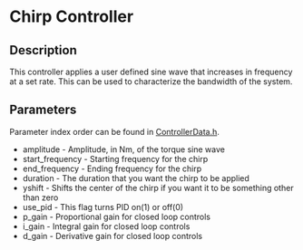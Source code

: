 # Chirp Controller

## Description
This controller applies a user defined sine wave that increases in frequency at a set rate. This can be used to characterize the bandwidth of the system. 

## Parameters
Parameter index order can be found in [ControllerData.h](/ExoCode/src/ControllerData.h).
- amplitude - Amplitude, in Nm, of the torque sine wave
- start_frequency - Starting frequency for the chirp
- end_frequency - Ending frequency for the chirp
- duration - The duration that you want the chirp to be applied
- yshift - Shifts the center of the chirp if you want it to be something other than zero
- use_pid - This flag turns PID on(1) or off(0)
- p_gain - Proportional gain for closed loop controls
- i_gain - Integral gain for closed loop controls
- d_gain - Derivative gain for closed loop controls